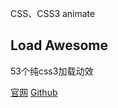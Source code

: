CSS、CSS3 animate
## Load Awesome
53个纯css3加载动效

[官网](http://github.danielcardoso.net/load-awesome/)
[Github](https://github.com/danielcardoso/load-awesome)